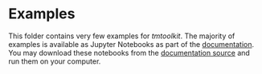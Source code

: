 # Examples

This folder contains very few examples for *tmtoolkit*. The majority of examples is available as Jupyter Notebooks as 
part of the [documentation](https://tmtoolkit.readthedocs.io/). You may download these notebooks from
the [documentation source](https://github.com/internaut/tmtoolkit/tree/master/doc/source) and run them
on your computer.
